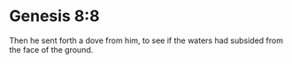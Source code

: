 # Genesis 8:8

Then he sent forth a dove from him, to see if the waters had subsided from the face of the ground.
